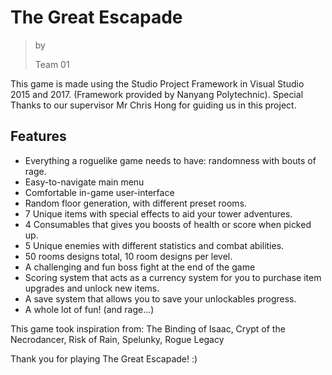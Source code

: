﻿# ﻿The Great Escapade
> by
>
> Team 01


This game is made using the Studio Project Framework in Visual Studio 2015 and 2017. (Framework provided by Nanyang Polytechnic).
Special Thanks to our supervisor Mr Chris Hong for guiding us in this project.

## Features
 - Everything a roguelike game needs to have: randomness with bouts of rage.
 - Easy-to-navigate main menu
 - Comfortable in-game user-interface
 - Random floor generation, with different preset rooms.
 - 7 Unique items with special effects to aid your tower adventures.
 - 4 Consumables that gives you boosts of health or score when picked up.
 - 5 Unique enemies with different statistics and combat abilities.
 - 50 rooms designs total, 10 room designs per level.
 - A challenging and fun boss fight at the end of the game
 - Scoring system that acts as a currency system for you to purchase item upgrades and unlock new items.
 - A save system that allows you to save your unlockables progress.
 - A whole lot of fun! (and rage...)


This game took inspiration from: The Binding of Isaac, Crypt of the Necrodancer, Risk of Rain, Spelunky, Rogue Legacy

Thank you for playing The Great Escapade! :)
